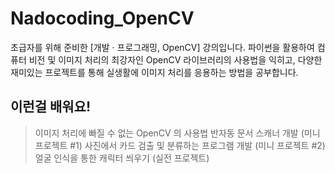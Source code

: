 # Nadocoding_OpenCV
초급자를 위해 준비한
[개발 · 프로그래밍, OpenCV] 강의입니다.
파이썬을 활용하여 컴퓨터 비전 및 이미지 처리의 최강자인 OpenCV 라이브러리의 사용법을 익히고, 다양한 재미있는 프로젝트를 통해 실생활에 이미지 처리를 응용하는 방법을 공부합니다.

## 이런걸 배워요!
>이미지 처리에 빠질 수 없는 OpenCV 의 사용법
>반자동 문서 스캐너 개발 (미니 프로젝트 #1)
>사진에서 카드 검출 및 분류하는 프로그램 개발 (미니 프로젝트 #2)
>얼굴 인식을 통한 캐릭터 씌우기 (실전 프로젝트)
